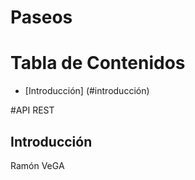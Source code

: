 # Paseos

# Tabla de Contenidos
- [Introducción] (#introducción)

#API REST
## Introducción
  Ramón VeGA
